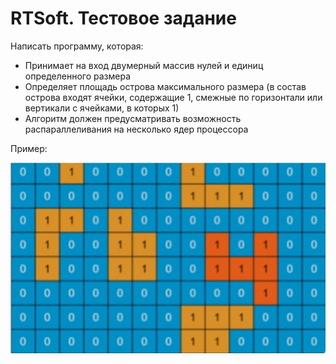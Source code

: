 # RTSoft. Тестовое задание

Написать программу, которая:
- Принимает на вход двумерный массив нулей и единиц определенного размера
- Определяет площадь острова максимального размера (в состав острова входят ячейки, содержащие 1, смежные по горизонтали или вертикали с ячейками, в которых 1)
- Алгоритм должен предусматривать возможность распараллеливания на несколько ядер процессора

Пример:

![Пример](example.jpg)
